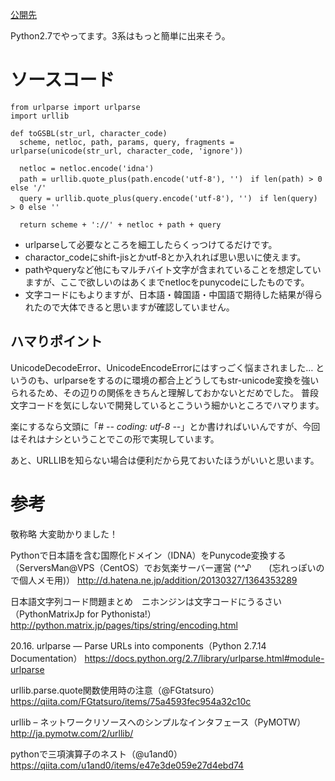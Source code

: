 [公開先](https://qiita.com/nomurasan/items/7ae15e8dc299ea8ad2c8)

Python2.7でやってます。3系はもっと簡単に出来そう。

# ソースコード

```
from urlparse import urlparse
import urllib

def toGSBL(str_url, character_code)
  scheme, netloc, path, params, query, fragments = urlparse(unicode(str_url, character_code, 'ignore'))

  netloc = netloc.encode('idna')
  path = urllib.quote_plus(path.encode('utf-8'), '')　if len(path) > 0 else '/'
  query = urllib.quote_plus(query.encode('utf-8'), '')　if len(query) > 0 else ''

  return scheme + '://' + netloc + path + query
```

- urlparseして必要なところを細工したらくっつけてるだけです。
- charactor_codeにshift-jisとかutf-8とか入れれば思い思いに使えます。
- pathやqueryなど他にもマルチバイト文字が含まれていることを想定していますが、ここで欲しいのはあくまでnetlocをpunycodeにしたものです。
- 文字コードにもよりますが、日本語・韓国語・中国語で期待した結果が得られたので大体できると思いますが確認していません。

## ハマりポイント
UnicodeDecodeError、UnicodeEncodeErrorにはすっごく悩まされました…
というのも、urlparseをするのに環境の都合上どうしてもstr-unicode変換を強いられるため、その辺りの関係をきちんと理解しておかないとだめでした。
普段文字コードを気にしないで開発しているとこういう細かいところでハマります。

楽にするなら文頭に「# -*- coding: utf-8 -*-」とか書ければいいんですが、今回はそれはナシということでこの形で実現しています。

あと、URLLIBを知らない場合は便利だから見ておいたほうがいいと思います。

# 参考
敬称略
大変助かりました！

Pythonで日本語を含む国際化ドメイン（IDNA）をPunycode変換する（ServersMan@VPS（CentOS）でお気楽サーバー運営 (^^♪　　(忘れっぽいので個人メモ用)）
http://d.hatena.ne.jp/addition/20130327/1364353289

日本語文字列コード問題まとめ　ニホンジンは文字コードにうるさい（PythonMatrixJp for Pythonista!）
http://python.matrix.jp/pages/tips/string/encoding.html

20.16. urlparse — Parse URLs into components（Python 2.7.14 Documentation）
https://docs.python.org/2.7/library/urlparse.html#module-urlparse

urllib.parse.quote関数使用時の注意（@FGtatsuro）
https://qiita.com/FGtatsuro/items/75a4593fec954a32c10c

urllib – ネットワークリソースへのシンプルなインタフェース（PyMOTW）
http://ja.pymotw.com/2/urllib/

pythonで三項演算子のネスト（@u1and0）
https://qiita.com/u1and0/items/e47e3de059e27d4ebd74
